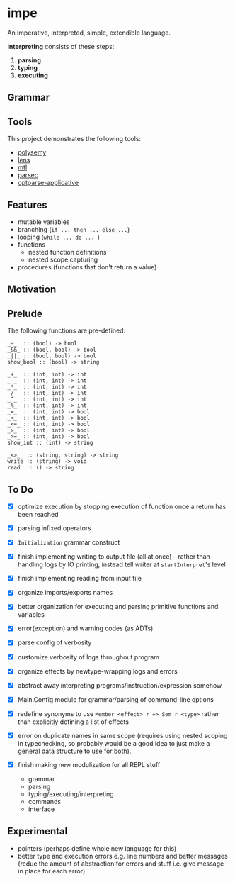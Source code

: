 # impe

An imperative, interpreted, simple, extendible language.

**interpreting** consists of these steps:

1. **parsing**
2. **typing**
3. **executing**

## Grammar

<!-- TODO -->

## Tools

This project demonstrates the following tools:

- [polysemy](https://hackage.haskell.org/package/polysemy)
- [lens](https://hackage.haskell.org/package/lens)
- [mtl](https://hackage.haskell.org/package/mtl)
- [parsec](https://hackage.haskell.org/package/parsec)
- [optparse-applicative](https://hackage.haskell.org/package/optparse-applicative)

## Features

- mutable variables
- branching (`if ... then ... else ...`)
- looping (`while ... do ... `)
- functions
  - nested function definitions
  - nested scope capturing
- procedures (functions that don't return a value)

<!-- TODO -->

## Motivation

<!-- TODO -->

## Prelude

The following functions are pre-defined:

```
_~_  :: (bool) -> bool
_&&_ :: (bool, bool) -> bool
_||_ :: (bool, bool) -> bool
show_bool :: (bool) -> string

_+_  :: (int, int) -> int
_-_  :: (int, int) -> int
_*_  :: (int, int) -> int
_/_  :: (int, int) -> int
_^_  :: (int, int) -> int
_%_  :: (int, int) -> int
_=_  :: (int, int) -> bool
_<_  :: (int, int) -> bool
_<=_ :: (int, int) -> bool
_>_  :: (int, int) -> bool
_>=_ :: (int, int) -> bool
show_int :: (int) -> string

_<>_  :: (string, string) -> string
write :: (string) -> void
read  :: () -> string
```

## To Do

- [x] optimize execution by stopping execution of function once a return has
      been reached
- [x] parsing infixed operators
- [x] `Initialization` grammar construct
- [x] finish implementing writing to output file (all at once) - rather than
      handling logs by IO printing, instead tell writer at `startInterpret`'s
      level
- [x] finish implementing reading from input file
- [x] organize imports/exports names

- [x] better organization for executing and parsing primitive functions and
      variables
- [x] error(exception) and warning codes (as ADTs)
- [x] parse config of verbosity
- [x] customize verbosity of logs throughout program
- [x] organize effects by newtype-wrapping logs and errors
- [x] abstract away interpreting programs/instruction/expression somehow
- [x] Main.Config module for grammar/parsing of command-line options
- [x] redefine synonyms to use `Member <effect> r => Sem r <type>` rather than
      explicitly defining a list of effects
- [x] error on duplicate names in same scope (requires using nested scoping in
      typechecking, so probably would be a good idea to just make a general data
      structure to use for both).
- [x] finish making new modulization for all REPL stuff
  - grammar
  - parsing
  - typing/executing/interpreting
  - commands
  - interface

## Experimental

- pointers (perhaps define whole new language for this)
- better type and execution errors e.g. line numbers and better messages (redue
  the amount of abstraction for errors and stuff i.e. give message in place for
  each error)
